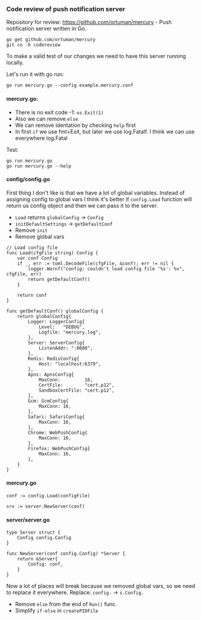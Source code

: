 ### Code review of push notification server

Repository for review: https://github.com/ortuman/mercury - Push notification server written in Go.

```
go get github.com/ortuman/mercury
git co -b codereview
```

To make a valid test of our changes we need to have this server running locally.

Let's run it with go run:
```
go run mercury.go --config example.mercury.conf
```

#### mercury.go:

 - There is no exit code -1: `os.Exit(1)`
 - Also we can remove `else`
 - We can remove identation by checking `help` first
 - In first `if` we use fmt+Exit, but later we use log.Fatalf. I think we can use everywhere log.Fatal

Test:
```
go run mercury.go
go run mercury.go --help
```

#### config/config.go

First thing I don't like is that we have a lot of global variables. Instead of assigning config to global vars I think it's better if `config.Load` function will return us config object and then we can pass it to the server.

 - `Load` returns `globalConfig` -> `Config`
 - `initDefaultSettings` -> `getDefaultConf`
 - Remove `init`
 - Remove global vars

```
// Load config file
func Load(cfgFile string) Config {
	var conf Config
	if _, err := toml.DecodeFile(cfgFile, &conf); err != nil {
		logger.Warnf("config: couldn't load config file '%s': %v", cfgFile, err)
		return getDefaultConf()
	}

	return conf
}

func getDefaultConf() globalConfig {
	return globalConfig{
		Logger: LoggerConfig{
			Level:   "DEBUG",
			Logfile: "mercury.log",
		},
		Server: ServerConfig{
			ListenAddr: ":8080",
		},
		Redis: RedisConfig{
			Host: "localhost:6379",
		},
		Apns: ApnsConfig{
			MaxConn:         16,
			CertFile:        "cert.p12",
			SandboxCertFile: "cert.p12",
		},
		Gcm: GcmConfig{
			MaxConn: 16,
		},
		Safari: SafariConfig{
			MaxConn: 16,
		},
		Chrome: WebPushConfig{
			MaxConn: 16,
		},
		Firefox: WebPushConfig{
			MaxConn: 16,
		},
	}
}
```

#### mercury.go

```
conf := config.Load(configFile)

srv := server.NewServer(conf)
```

#### server/server.go

```
type Server struct {
	Config config.Config
}

func NewServer(conf config.Config) *Server {
	return &Server{
		Config: conf,
	}
}
```

Now a lot of places will break because we removed global vars, so we need to replace it everywhere.
Replace: `config.` -> `s.Config.`

 - Remove `else` from the end of `Run()` func.
 - Simplify `if-else` in `createPIDFile`